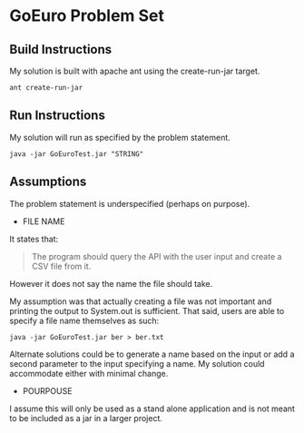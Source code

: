 GoEuro Problem Set
==================

Build Instructions
------------------

My solution is built with apache ant using the create-run-jar target.

    ant create-run-jar
    
Run Instructions
----------------

My solution will run as specified by the problem statement.

    java -jar GoEuroTest.jar "STRING"
    
Assumptions
--------------

The problem statement is underspecified (perhaps on purpose). 

* FILE NAME

It states that:

> The program should query the API with the user
> input and create a CSV file from it.
    
However it does not say the name the file should take.

My assumption was that actually creating a file was
not important and printing the output to System.out
is sufficient. That said, users are able to specify
a file name themselves as such:

    java -jar GoEuroTest.jar ber > ber.txt
    
Alternate solutions could be to generate a name based on the input
or add a second parameter to the input specifying a name. My solution
could accommodate either with minimal change.

* POURPOUSE

I assume this will only be used as a stand alone application
and is not meant to be included as a jar in a larger project.
